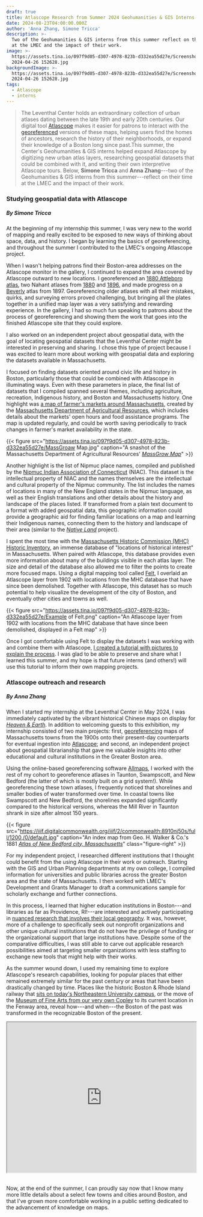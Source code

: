 ```yaml
---
draft: true
title: Atlascope Research from Summer 2024 Geohumanities & GIS Interns
date: 2024-08-23T04:00:00.000Z
author: 'Anna Zhang, Simone Tricca'
description: >-
  Two of the Geohumanities & GIS interns from this summer reflect on their time
  at the LMEC and the impact of their work.
image: >-
  https://assets.tina.io/097f9d05-d307-4978-823b-d332ea55d27e/Screenshot
  2024-04-26 152628.jpg
backgroundImage: >-
  https://assets.tina.io/097f9d05-d307-4978-823b-d332ea55d27e/Screenshot
  2024-04-26 152628.jpg
tags:
  - Atlascope
  - interns
---
```


> The Leventhal Center holds an extraordinary collection of urban atlases dating between the late 19th and early 20th centuries. Our digital tool [Atlascope](https://atlascope.org) makes it easier for patrons to interact with the [georeferenced](https://www.leventhalmap.org/projects/digital-projects/georeferencing/) versions of these maps, helping users find the homes of ancestors, research the history of their neighborhoods, or expand their knowledge of a Boston long since past.This summer, the Center's Geohumanities & GIS interns helped expand Atlascope by digitizing new urban atlas layers, researching geospatial datasets that could be combined with it, and writing their own interpretive Atlascope tours. Below, **Simone Tricca** and **Anna Zhang**---two of the Geohumanities & GIS interns from this summer---reflect on their time at the LMEC and the impact of their work.

### Studying geospatial data with Atlascope

##### *By Simone Tricca*

At the beginning of my internship this summer, I was very new to the world of mapping and really excited to be exposed to new ways of thinking about space, data, and history. I began by learning the basics of georeferencing, and throughout the summer I contributed to the LMEC's ongoing Atlascope project.

When I wasn't helping patrons find their Boston-area addresses on the Atlascope monitor in the gallery, I continued to expand the area covered by Atlascope outward to new locations. I georeferenced an [1880 Attleboro atlas](https://collections.leventhalmap.org/search/commonwealth:z029rs530), two Nahant atlases from [1880](https://www.digitalcommonwealth.org/search/commonwealth:4742d022d) and [1896](https://www.digitalcommonwealth.org/search/commonwealth:xg94md59n), and made progress on a [Beverly](https://collections.leventhalmap.org/search/commonwealth:vx024b87m) atlas from 1897. Georeferencing older atlases with all their mistakes, quirks, and surveying errors proved challenging, but bringing all the plates together in a unified map layer was a very satisfying and rewarding experience. In the gallery, I had so much fun speaking to patrons about the process of georeferencing and showing them the work that goes into the finished Atlascope site that they could explore.

I also worked on an independent project about geospatial data, with the goal of locating geospatial datasets that the Leventhal Center might be interested in preserving and sharing. I chose this type of project because I was excited to learn more about working with geospatial data and exploring the datasets available in Massachusetts.

I focused on finding datasets oriented around civic life and history in Boston, particularly those that could be combined with Atlascope in illuminating ways. Even with these parameters in place, the final list of datasets that I compiled spanned several themes, including agriculture, recreation, Indigenous history, and Boston and Massachusetts history. One highlight was [a map of farmer's markets around Massachusetts](https://massnrc.org/farmlocator/map.aspx?Ref=MGHome), created by the [Massachusetts Department of Agricultural Resources](https://www.mass.gov/orgs/massachusetts-department-of-agricultural-resources), which includes details about the markets' open hours and food assistance programs. The map is updated regularly, and could be worth saving periodically to track changes in farmer's market availability in the state.

{{< figure src="https://assets.tina.io/097f9d05-d307-4978-823b-d332ea55d27e/MassGroaw Map.jpg" caption="A snashot of the Massachusetts Department of Agricultural Resources' [*MassGrow Map*](https://massnrc.org/farmlocator/map.aspx?Ref=MGHome)" >}}

Another highlight is the list of Nipmuc place names, compiled and published by the [Nipmuc Indian Association of Connecticut](https://www.nativetech.org/Nipmuc/) (NIAC). This dataset is the intellectual property of NIAC and the names themselves are the intellectual and cultural property of the Nipmuc community. The list includes the names of locations in many of the New England states in the Nipmuc language, as well as their English translations and other details about the history and landscape of the places listed. If transformed from a plain text document to a format with added geospatial data, this geographic information could provide a geographic aid for finding familiar locations on a map and learning their Indigenous names, connecting them to the history and landscape of their area (similar to the *[Native Land](https://native-land.ca/)* project).

I spent the most time with the [Massachusetts Historic Commission (MHC) Historic Inventory](https://www.mass.gov/info-details/massgis-data-mhc-historic-inventory), an immense database of "locations of historical interest" in Massachusetts. When paired with Atlascope, this database provides even more information about many of the buildings visible in each atlas layer. The size and detail of the database also allowed me to filter the points to create more focused maps. Using a digital mapping tool called [Felt](https://felt.com), I overlaid an Atlascope layer from 1902 with locations from the MHC database that have since been demolished. Together with Atlascope, this dataset has so much potential to help visualize the development of the city of Boston, and eventually other cities and towns as well.

{{< figure src="https://assets.tina.io/097f9d05-d307-4978-823b-d332ea55d27e/Example of Felt.png" caption="An Atlascope layer from 1902 with locations from the MHC database that have since been demolished, displayed in a Felt map" >}}

Once I got comfortable using Felt to display the datasets I was working with and combine them with Atlascope, [I created a tutorial with pictures to explain the process](https://www.notion.so/f3a635602a6542019c80ddfcb6cf47bf?pvs=21). I was glad to be able to preserve and share what I learned this summer, and my hope is that future interns (and others!) will use this tutorial to inform their own mapping projects.

### Atlascope outreach and research

##### *By Anna Zhang*

When I started my internship at the Leventhal Center in May 2024, I was immediately captivated by the vibrant historical Chinese maps on display for *[Heaven & Earth](https://www.leventhalmap.org/digital-exhibitions/heaven-and-earth/)*. In addition to welcoming guests to this exhibition, my internship consisted of two main projects: first, [georeferencing](https://www.leventhalmap.org/projects/digital-projects/georeferencing/) maps of Massachusetts towns from the 1900s onto their present-day counterparts for eventual ingestion into [Atlascope](https://www.atlascope.org/); and second, an independent project about geospatial librarianship that gave me valuable insights into other educational and cultural institutions in the Greater Boston area.

Using the online-based georeferencing software [Allmaps](https://www.leventhalmap.org/projects/digital-projects/allmaps/), I worked with the rest of my cohort to georeference atlases in Taunton, Swampscott, and New Bedford (the latter of which is mostly built on a grid system!). While georeferencing these town atlases, I frequently noticed that shorelines and smaller bodies of water transformed over time. In coastal towns like Swampscott and New Bedford, the shorelines expanded significantly compared to the historical versions, whereas the Mill River in Taunton shrank in size after almost 150 years.

{{< figure src="https://iiif.digitalcommonwealth.org/iiif/2/commonwealth:8910nj50s/full/1200,/0/default.jpg" caption="An index map from Geo. H. Walker & Co.'s 1881 *[Atlas of New Bedford city, Massachusetts](https://collections.leventhalmap.org/search/commonwealth:pz50kj303)*" class="figure-right" >}}

For my independent project, I researched different institutions that I thought could benefit from the using Atlascope in their work or outreach. Starting with the GIS and Urban Planning departments at my own college, I compiled information for universities and public libraries across the greater Boston area and the state of Massachusetts. I then worked with LMEC's Development and Grants Manager to draft a communications sample for scholarly exchange and further connections.

In this process, I learned that higher education institutions in Boston---and libraries as far as Providence, RI!---are interested and actively participating in [nuanced research that involves their local geography](https://statics.teams.cdn.office.net/evergreen-assets/safelinks/1/atp-safelinks.html). It was, however, more of a challenge to specifically seek out nonprofit organizations and other unique cultural institutions that do not have the privilege of funding or the organizational support that large institutions have. Despite some of the comparative difficulties, I was still able to carve out applicable research possibilities aimed at targeting smaller organizations with less staffing to exchange new tools that might help with their works.

As the summer wound down, I used my remaining time to explore Atlascope's research capabilities, looking for popular places that either remained extremely similar for the past century or areas that have been drastically changed by time. Places like the historic Boston & Rhode Island railway that [sits on today's Northeastern University campus](https://www.atlascope.org), or the move of the [Museum of Fine Arts from our very own Copley](https://www.atlascope.org) to its current location in the Fenway area, reveal how---and when---the Boston of the past was transformed in the recognizable Boston of the present.

<iframe src="https://www.atlascope.org/#/view:share$mode:glass$center:-71.08654,42.33927$zoom:17.82$base:maptiler-streets$overlay:ark:/76611/al7rtfm98" width="100%" height="400px" caption="An Atlascope view of the round house of the Boston & Rhode Island railway that sits on today's Northeastern University campus."></iframe><br><br>

Now, at the end of the summer, I can proudly say now that I know many more little details about a select few towns and cities around Boston, and that I've grown more comfortable working in a public setting dedicated to the advancement of knowledge on maps.
